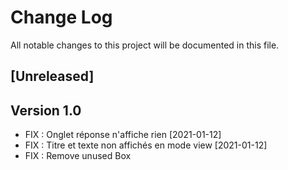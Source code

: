 # Change Log
All notable changes to this project will be documented in this file.

## [Unreleased]

## Version 1.0

- FIX : Onglet réponse n'affiche rien [2021-01-12]
- FIX : Titre et texte non affichés en mode view [2021-01-12]
- FIX : Remove unused Box
